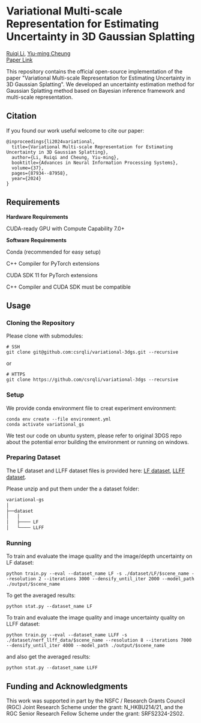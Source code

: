 # Variational Multi-scale Representation for Estimating Uncertainty in 3D Gaussian Splatting
[Ruiqi Li](https://www.comp.hkbu.edu.hk/~csrqli/), [Yiu-ming Cheung](https://www.comp.hkbu.edu.hk/~ymc/) <br>
[Paper Link](https://proceedings.neurips.cc/paper_files/paper/2024/file/a076d0d1ed77364fc57693bdee1958fb-Paper-Conference.pdf) 

This repository contains the official open-source implementation of the paper "Variational Multi-scale Representation for Estimating Uncertainty in 3D Gaussian Splatting". We developed an uncertainty estimation method for Gaussian Splatting method based on Bayesian inference framework and multi-scale representation. 

## Citation
If you found our work useful welcome to cite our paper: 

```
@inproceedings{li2024variational,
  title={Variational Multi-scale Representation for Estimating Uncertainty in 3D Gaussian Splatting},
  author={Li, Ruiqi and Cheung, Yiu-ming},
  booktitle={Advances in Neural Information Processing Systems},
  volume={37},
  pages={87934--87958},
  year={2024}
}
```

## Requirements

**Hardware Requirements**

CUDA-ready GPU with Compute Capability 7.0+

**Software Requirements**

Conda (recommended for easy setup)

C++ Compiler for PyTorch extensions

CUDA SDK 11 for PyTorch extensions

C++ Compiler and CUDA SDK must be compatible

## Usage

### Cloning the Repository

Please clone with submodules: 
```shell
# SSH
git clone git@github.com:csrqli/variational-3dgs.git --recursive
```
or
```shell
# HTTPS
git clone https://github.com/csrqli/variational-3dgs --recursive
```

### Setup

We provide conda environment file to creat experiment environment: 
```shell
conda env create --file environment.yml
conda activate variational_gs
```
We test our code on ubuntu system, please refer to original 3DGS repo about the potential error building the environment or running on windows. 

### Preparing Dataset

The LF dataset and LLFF dataset files is provided here: [LF dataset](https://drive.google.com/file/d/1RrfrMN5wSaishYJu5vYiTy6gUPZfLaDM/view?usp=sharing), [LLFF dataset](https://drive.google.com/file/d/1kDclWpEpUPm9Nw0tGoQTLWz3L4g5Hu2L/view?usp=sharing). 

Please unzip and put them under the a dataset folder: 

```bash
variational-gs
│
├──dataset
│   │  
│   ├──── LF
│   └──── LLFF
```

### Running

To train and evaluate the image quality and the image/depth uncertainty on LF dataset: 

```shell
python train.py --eval --dataset_name LF -s ./dataset/LF/$scene_name --resolution 2 --iterations 3000 --densify_until_iter 2000 --model_path ./output/$scene_name
```

To get the averaged results: 
```
python stat.py --dataset_name LF
```

To train and evaluate the image quality and image uncertainty quality on LLFF dataset: 

```shell
python train.py --eval --dataset_name LLFF -s ./dataset/nerf_llff_data/$scene_name --resolution 8 --iterations 7000 --densify_until_iter 4000 --model_path ./output/$scene_name
```

and also get the averaged results: 
```
python stat.py --dataset_name LLFF
```

## Funding and Acknowledgments

This work was supported in part by the NSFC / Research Grants Council (RGC) Joint Research Scheme under the grant: N\_HKBU214/21, and the RGC Senior Research Fellow Scheme under the grant: SRFS2324-2S02. 

